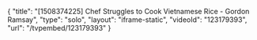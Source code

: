 {
    "title": "[1508374225] Chef Struggles to Cook Vietnamese Rice - Gordon Ramsay",
    "type": "solo",
    "layout": "iframe-static",
    "videoId": "123179393",
    "url": "\/tvpembed\/123179393"
}